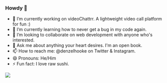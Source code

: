 ### Howdy 👋



- 🔭 I’m currently working on videoChattrr. A lightweight video call platform for fun :)
- 🌱 I’m currently learning how to never get a bug in my code again.
- 👯 I’m looking to collaborate on web development with anyone who's interested.
- 💬 Ask me about anything your heart desires. I'm an open book.
- 📫 How to reach me: @denzelhooke on Twitter & Instagram.
- 😄 Pronouns: He/Him
- ⚡ Fun fact: I love raw sushi. 

<img src="https://github-readme-stats.vercel.app/api?username=denzelhooke&&show_icons=true&title_color=ffffff&icon_color=ea422f&text_color=ffffff&bg_color=323232" />
